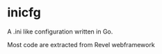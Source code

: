 inicfg
======

A .ini like configuration written in Go.

Most code are extracted from Revel webframework